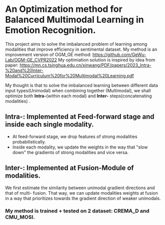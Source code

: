 # An Optimization method for Balanced Multimodal Learning in Emotion Recognition. 
This project aims to solve the imbalanced problem of learning among modalities that improve efficiency in sentimental dataset. 
My method is an improvement version of OGM_GE method: https://github.com/GeWu-Lab/OGM-GE_CVPR2022
My optimiation solution is inspired by idea from paper: 
https://mn.cs.tsinghua.edu.cn/xinwang/PDF/papers/2023_Intra-%20and%20Inter-Modal%20Curriculum%20for%20Multimodal%20Learning.pdf

My thought is that to solve the imbalanced learning between different data input types(Unimodal) when combining together (Multimodal), we shall optimize both **Intra-**(within each modal) and **Inter-** steps(concatenating modalities) .

## Intra-: Implemented at Feed-forward stage and inside each single modality. 
* At feed-forward stage, we drop features of strong modalities probabilistically.
* Inside each modality, we update the weights in the way that "slow down" the gradients of strong modalities and vice versa.

## Inter-: Implemented at Fusion-Module of modalities.
We first estimate the similarity between unimodal gradient directions and that of multi- fusion. That way, we can update modalities weights at fusion in a way that prioritizes towards the gradient direction of weaker unimodals.

### My method is trained + tested on 2 dataset: CREMA_D and CMU_MOSI.
